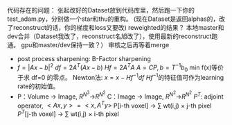 代码存在的问题：
张起改好的Dataset放到代码库里，然后跑一下你的test_adam.py，分别做一个star和thu的重构。
(现在Dataset是返回alphas的，改了reconstruct的话，你的梯度和loss又要改)
reweighted的结果？
本地master和dev合并（Dataset我改了，reconstruct名旭改了），使用最新的reconstruct跑通。
gpu和master/dev保持一致？）
审核之后再等着merge

- post process sharpening: B-Factor sharpening
- $f=|Ax-b|^2$
$df=2A^T(Ax-b)$
$Hf=2A^TA$
$A=CP, b=T^{-1}b_0$
min f(x)等价于求 df=0 的零点。
Newton法: $x = x - Hf^{-1} df$
$Hf^{-1}$的特征值可作为learning rate的初始值。
- P：Volume -> Image, $R^{N^3}$->$R^{N^2}$
C：Image -> Image, $R^{N^2}$->$R^{N^2}$
$P^T$: adjoint operator, $<Ax,y> = <x,A^Ty>$
P[i-th voxel] -> $\sum$ wt(i,j) $\times$ j-th pixel
$P^T$[j-th voxel] -> $\sum$ wt(i,j) $\times$ i-th pixel






